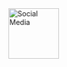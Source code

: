 
<img src="https://user-images.githubusercontent.com/94288727/210131852-6b21eebf-4fb2-4ee8-a13a-d81c4e313e7e.png" alt="Social Media" style="height:100px;">
